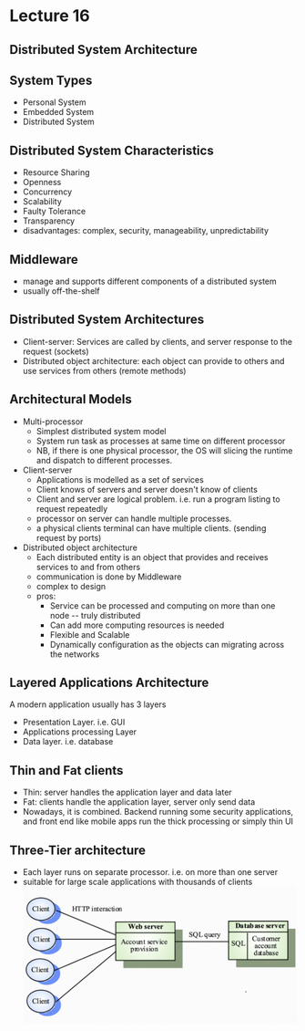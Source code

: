
# Lecture 16 

## Distributed System Architecture

## System Types
  - Personal System
  - Embedded System
  - Distributed System

## Distributed System Characteristics
  - Resource Sharing
  - Openness
  - Concurrency
  - Scalability
  - Faulty Tolerance
  - Transparency
  - disadvantages: complex, security, manageability, unpredictability

## Middleware
  - manage and supports different components of a distributed system
  - usually off-the-shelf  

## Distributed System Architectures 
  - Client-server: Services are called by clients, and server response to the request (sockets)
  - Distributed object architecture: each object can provide to others and use services from others (remote methods)

## Architectural Models
  - Multi-processor
    - Simplest distributed system model
    - System run task as processes at same time on different processor
    - NB, if there is one physical processor, the OS will slicing the runtime and dispatch to different processes.
  - Client-server 
    - Applications is modelled as a set of services
    - Client knows of servers and server doesn't know of clients
    - Client and server are logical problem. i.e. run a program listing to request repeatedly
    - processor on server can handle multiple processes. 
    - a physical clients terminal can have multiple clients. (sending request by ports)
  - Distributed object architecture
    - Each distributed entity is an object that provides and receives services to and from others
    - communication is done by Middleware
    - complex to design
    - pros: 
      - Service can be processed and computing on more than one node -- truly distributed
      - Can add more computing resources is needed
      - Flexible and Scalable
      - Dynamically configuration as the objects can migrating across the networks
  
## Layered Applications Architecture
A modern application usually has 3 layers
  - Presentation Layer. i.e. GUI
  - Applications processing Layer
  - Data layer. i.e. database

## Thin and Fat clients
  - Thin: server handles the application layer and data later
  - Fat: clients handle the application layer, server only send data
  - Nowadays, it is combined. Backend running some security applications, and front end like mobile apps run the thick processing or simply thin UI 

## Three-Tier architecture
  - Each layer runs on separate processor. i.e. on more than one server
  - suitable for large scale applications with thousands of clients
  ![3-tier client-server architecture](./resources/image.png)

